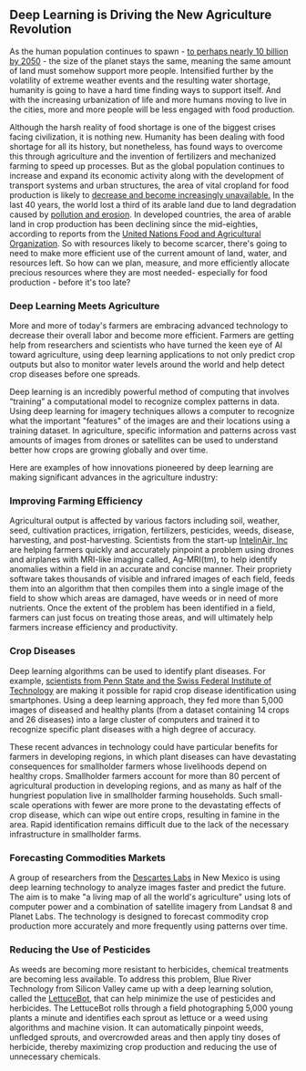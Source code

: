 ## Deep Learning is Driving the New Agriculture Revolution

As the human population continues to spawn - [to perhaps nearly 10 billion by 2050](http://www.prb.org/Publications/Datasheets/2016/2016-world-population-data-sheet.aspx) - the size of the planet stays the same, meaning the same amount of land must somehow support more people. Intensified further by the volatility of extreme weather events and the resulting water shortage, humanity is going to have a hard time finding ways to support itself. And with the increasing urbanization of life and more humans moving to live in the cities, more and more people will be less engaged with food production.

Although the harsh reality of food shortage is one of the biggest crises facing civilization, it is nothing new. Humanity has been dealing with food shortage for all its history, but nonetheless, has found ways to overcome this through agriculture and the invention of fertilizers and mechanized farming to speed up processes. But as the global population continues to increase and expand its economic activity along with the development of transport systems and urban structures, the area of vital cropland for food production is likely to [decrease and become increasingly unavailable.](https://ourworldindata.org/land-use-in-agriculture/) In the last 40 years, the world lost a third of its arable land due to land degradation caused by [pollution and erosion](http://grantham.sheffield.ac.uk/soil-loss-an-unfolding-global-disaster/). In developed countries, the area of arable land in crop production has been declining since the mid-eighties, according to reports from the [United Nations Food and Agricultural Organization](http://www.fao.org/docrep/016/ap106e/ap106e.pdf). So with resources likely to become scarcer, there's going to need to make more efficient use of the current amount of land, water, and resources left. So how can we plan, measure, and more efficiently allocate precious resources where they are most needed- especially for food production - before it's too late? 

### Deep Learning Meets Agriculture

More and more of today's farmers are embracing advanced technology to decrease their overall labor and become more efficient. Farmers are getting help from researchers and scientists who have turned the keen eye of AI toward agriculture, using deep learning applications to not only predict crop outputs but also to monitor water levels around the world and help detect crop diseases before one spreads. 

Deep learning is an incredibly powerful method of computing that involves “training” a computational model to recognize complex patterns in data. Using deep learning for imagery techniques allows a computer to recognize what the important "features" of the images are and their locations using a training dataset. In agriculture, specific information and patterns across vast amounts of images from drones or satellites can be used to understand better how crops are growing globally and over time.

Here are examples of how innovations pioneered by deep learning are making significant advances in the agriculture industry:

### Improving Farming Efficiency
Agricultural output is affected by various factors including soil, weather, seed, cultivation practices, irrigation, fertilizers, pesticides, weeds, disease, harvesting, and post-harvesting. Scientists from the start-up [IntelinAir, Inc](http://www.intelinair.com/) are helping farmers quickly and accurately pinpoint a problem using drones and airplanes with MRI-like imaging called, Ag-MRI(tm), to help identify anomalies within a field in an accurate and concise manner. Their propriety software takes thousands of visible and infrared images of each field, feeds them into an algorithm that then compiles them into a single image of the field to show which areas are damaged, have weeds or in need of more nutrients.  Once the extent of the problem has been identified in a field, farmers can just focus on treating those areas, and will ultimately help farmers increase efficiency and productivity.

### Crop Diseases
Deep learning algorithms can be used to identify plant diseases. For example, [scientists from Penn State and the Swiss Federal Institute of Technology](http://news.psu.edu/story/429727/2016/10/04/research/artificial-intelligence-could-help-farmers-diagnose-crop-diseases) are making it possible for rapid crop disease identification using smartphones. Using a deep learning approach, they fed more than 5,000 images of diseased and healthy plants (from a dataset containing 14 crops and 26 diseases) into a large cluster of computers and trained it to recognize specific plant diseases with a high degree of accuracy.

These recent advances in technology could have particular benefits for farmers in developing regions, in which plant diseases can have devastating consequences for smallholder farmers whose livelihoods depend on healthy crops. Smallholder farmers account for more than 80 percent of agricultural production in developing regions, and as many as half of the hungriest population live in smallholder farming households. Such small-scale operations with fewer are more prone to the devastating effects of crop disease, which can wipe out entire crops, resulting in famine in the area. Rapid identification remains difficult due to the lack of the necessary infrastructure in smallholder farms. 

### Forecasting Commodities Markets
A group of researchers from the [Descartes Labs](http://www.descarteslabs.com/) in New Mexico is using deep learning technology to analyze images faster and predict the future. The aim is to make "a living map of all the world's agriculture" using lots of computer power and a combination of satellite imagery from Landsat 8 and Planet Labs. The technology is designed to forecast commodity crop production more accurately and more frequently using patterns over time. 

### Reducing the Use of Pesticides
As weeds are becoming more resistant to herbicides, chemical treatments are becoming less available. To address this problem, Blue River Technology from Silicon Valley came up with a deep learning solution, called the [LettuceBot](http://smartmachines.bluerivert.com/), that can help minimize the use of pesticides and herbicides. The LettuceBot rolls through a field photographing 5,000 young plants a minute and identifies each sprout as lettuce or a weed using algorithms and machine vision. It can automatically pinpoint weeds, unfledged sprouts, and overcrowded areas and then apply tiny doses of herbicide, thereby maximizing crop production and reducing the use of unnecessary chemicals.
